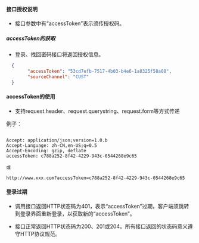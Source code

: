 #### 接口授权说明

* 接口参数中有“accessToken”表示须传授权码。

##### accessToken的获取

* 登录、找回密码接口将返回授权信息。
```json
  {
        "accessToken": "53cd7efb-7517-4b03-b4e6-1a8325f58a08",
        "sourceChannel": "CUST"
  }
```

#### accessToken的使用

* 支持request.header、request.querystring、request.form等方式传递

例子：

```foo

Accept: application/json;version=1.0.b
Accept-Language: zh-CN,en-US;q=0.5
Accept-Encoding: gzip, deflate
accessToken: c788a252-8f42-4229-943c-0544268e9c65

或

http://www.xxx.com?accessToken=c788a252-8f42-4229-943c-0544268e9c65

```

#### 登录过期

* 调用接口返回HTTP状态码为401，表示“accessToken”过期，客户端须跳转到登录界面重新登录，以获取新的“accessToken”。

* 接口正常返回HTTP状态码为200、201或204。所有接口返回的状态码意义遵守HTTP协议规范。

